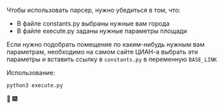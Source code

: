 Чтобы использовать парсер, нужно убедиться в том, что:
* В файле constants.py выбраны нужные вам города
* В файле execute.py заданы нужные параметры площади

Если нужно подобрать помещение по каким-нибудь нужным вам параметрам, необходимо на самом сайте ЦИАН-а выбрать эти параметры и вставить ссылку в ```constants.py``` в переменную ```BASE_LINK``` 

Использование:
```sh
python3 execute.py
```

:tada: :fireworks: 
